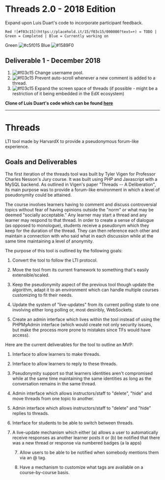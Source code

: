 # Threads 2.0 - 2018 Edition
Expand upon Luis Duart's code to incorporate participant feedback.

`Red ![#f03c15](https://placehold.it/15/f03c15/000000?text=+) = TODO | Green = Completed | Blue = Currently working on`

Green ![#c5f015](https://placehold.it/15/c5f015/000000?text=+)
Blue ![#1589F0](https://placehold.it/15/1589F0/000000?text=+)

## Deliverable 1 - December 2018
1. ![#f03c15](https://placehold.it/15/f03c15/000000?text=+) Change username pool.
2. ![#f03c15](https://placehold.it/15/f03c15/000000?text=+) Prevent auto-scroll whenever a new comment is added to a thread.
3. ![#f03c15](https://placehold.it/15/f03c15/000000?text=+) Expand the screen space of threads (if possible - might be a restriction of it being embedded in the EdX ecosystem)

**Clone of Luis Duart's code which can be found [here](https://github.com/lduarte1991/Threads)**

---
# Threads
LTI tool made by HarvardX to provide a pseudonymous forum-like experience.

## Goals and Deliverables

The first iteration of the threads tool was built by Tyler Vigen for Professor
Charles Nesson's Jury course. It was built using PHP and Javascript with a
MySQL backend. As outlined in Vigen's paper "Threads -- A Deliberation", its
main purpose was to provide a forum-like environment in which a level of
pseudonymity could be attained.

The course involves learners having to comment and discuss controversial topics
without fear of having opinions outside the "norm" or what may be deemed
"socially acceptable." Any learner may start a thread and any learner may
respond to that thread. In order to create a sense of dialogue (as opposed
to monologue), students receive a pseudonym which they keep for the duration
of the thread. They can then reference each other and maintain a connection
with who said what in each discussion while at the same time maintaining a level
of anonymity.

The purpose of this tool is outlined by the following goals:

1. Convert the tool to follow the LTI protocol.

2. Move the tool from its current framework to something that's easily extensible/scaled.

3. Keep the pseudonymity aspect of the previous tool though update the algorithm, adapt it to an environment which can handle multiple courses customizing to fit their needs.

4. Update the system of "live-updates" from its current polling state to one involving either long polling or, most desiribly, WebSockets.

5. Create an admin interface which lives within the tool instead of using the PHPMyAdmin interface (which would create not only security issues, but make the process more prone to mistakes since TFs would have access).

Here are the current deliverables for the tool to outline an MVP:

1. Interface to allow learners to make threads.

2. Interface to allow learners to reply to these threads.

3. Pseudonymity support so that learners identities aren't compromised
   while at the same time maintaining the same identities as long as
   the conversation remains in the same thread.

4. Admin interface which allows instructors/staff to "delete",
   "hide" and move threads from one topic to another.

4. Admin interface which allows instructors/staff to "delete" and
   "hide" replies to threads.

5. Interface for students to be able to switch between threads.

6. A live-update mechanism which either (a) allows a user to automatically
   receive responses as another learner posts it or (b) be notified
   that there was a new thread or response via numbered badges (a la apps)

    7. Allow users to be able to be notified when somebody mentions them via
       an @ tag.

    8. Have a mechanism to customize what tags are available on a
       course-by-course basis.
